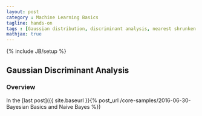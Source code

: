 ```yaml
---
layout: post
category : Machine Learning Basics
tagline: hands-on
tags : [Gaussian distribution, discriminant analysis, nearest shrunken centroid]
mathjax: true
---
```

{% include JB/setup %}

## Gaussian Discriminant Analysis

### Overview
In the [last post]({{ site.baseurl }}{% post_url /core-samples/2016-06-30-Bayesian Basics and Naive Bayes %})



